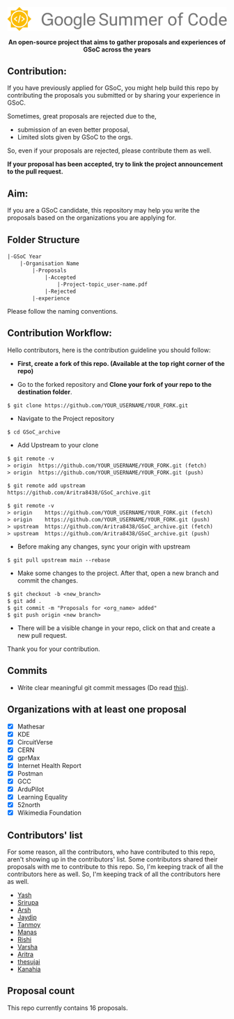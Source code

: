 <p align="center">
    <img src="https://github.com/Rishabh04-02/The-Beginners-Guide-to-Google-Summer-of-Code-GSoC/blob/master/gsoclogo.svg">    
</p>
<p align="center"><b>An open-source project that aims to gather proposals and experiences of GSoC across the years</b></p>


## Contribution:

If you have previously applied for GSoC, you might help build this repo by contributing the proposals you submitted or by sharing your experience in GSoC.

Sometimes, great proposals are rejected due to the,
- submission of an even better proposal,
- Limited slots given by GSoC to the orgs.
 
So, even if your proposals are rejected, please contribute them as well.

**If your proposal has been accepted, try to link the project announcement to the pull request.**

## Aim:

If you are a GSoC candidate, this repository may help you write the proposals based on the organizations you are applying for.


## Folder Structure

```
|-GSoC Year
    |-Organisation Name
        |-Proposals
            |-Accepted
                |-Project-topic_user-name.pdf
            |-Rejected
        |-experience
```

Please follow the naming conventions.


## Contribution Workflow:

Hello contributors, here is the contribution guideline you should follow:

- **First, create a fork of this repo. (Available at the top right corner of the repo)** 

- Go to the forked repository and **Clone your fork of your repo to the destination folder**.
```
$ git clone https://github.com/YOUR_USERNAME/YOUR_FORK.git

```
- Navigate to the Project repository
```
$ cd GSoC_archive
```
- Add Upstream to your clone

```
$ git remote -v
> origin  https://github.com/YOUR_USERNAME/YOUR_FORK.git (fetch)
> origin  https://github.com/YOUR_USERNAME/YOUR_FORK.git (push)
```
```
$ git remote add upstream https://github.com/Aritra8438/GSoC_archive.git
```

```
$ git remote -v
> origin    https://github.com/YOUR_USERNAME/YOUR_FORK.git (fetch)
> origin    https://github.com/YOUR_USERNAME/YOUR_FORK.git (push)
> upstream  https://github.com/Aritra8438/GSoC_archive.git (fetch)
> upstream  https://github.com/Aritra8438/GSoC_archive.git (push)
```
- Before making any changes, sync your origin with upstream 

```
$ git pull upstream main --rebase
``` 


- Make some changes to the project. After that, open a new branch and commit the changes.

```
$ git checkout -b <new_branch>
$ git add .
$ git commit -m "Proposals for <org_name> added"
$ git push origin <new branch>
``` 

- There will be a visible change in your repo, click on that and create a new pull request.

Thank you for your contribution.


## Commits

- Write clear meaningful git commit messages (Do read [this](http://chris.beams.io/posts/git-commit/)).

## Organizations with at least one proposal
- [x] Mathesar
- [x] KDE
- [x] CircuitVerse
- [x] CERN
- [x] gprMax
- [x] Internet Health Report
- [x] Postman
- [x] GCC
- [x] ArduPilot
- [x] Learning Equality
- [x] 52north
- [x] Wikimedia Foundation

## Contributors' list
For some reason, all the contributors, who have contributed to this repo, aren't showing up in the contributors' list. Some contributors shared their proposals with me to contribute to this repo. So, I'm keeping track of all the contributors here as well.
So, I'm keeping track of all the contributors here as well.
- [Yash](https://github.com/yashnator)
- [Srirupa](https://github.com/srirupa19)
- [Arsh](https://github.com/arshPratap)
- [Jaydip](https://github.com/jaydip1235)
- [Tanmoy](https://github.com/tanmoysrt/Tanmoy741127)
- [Manas](https://github.com/sanam2405/)
- [Rishi](https://github.com/rsh-raj)
- [Varsha](https://github.com/varshadr)
- [Aritra](https://github.com/Aritra8438)
- [thesujai](https://github.com/thesujai)
- [Kanahia](https://github.com/kanahia1)

## Proposal count
This repo currently contains 16 proposals.
